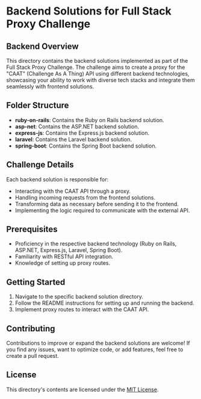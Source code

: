 # Backend Solutions for Full Stack Proxy Challenge

## Backend Overview

This directory contains the backend solutions implemented as part of the Full Stack Proxy Challenge. The challenge aims to create a proxy for the "CAAT" (Challenge As A Thing) API using different backend technologies, showcasing your ability to work with diverse tech stacks and integrate them seamlessly with frontend solutions.

## Folder Structure

- **ruby-on-rails**: Contains the Ruby on Rails backend solution.
- **asp-net**: Contains the ASP.NET backend solution.
- **express-js**: Contains the Express.js backend solution.
- **laravel**: Contains the Laravel backend solution.
- **spring-boot**: Contains the Spring Boot backend solution.

## Challenge Details

Each backend solution is responsible for:

- Interacting with the CAAT API through a proxy.
- Handling incoming requests from the frontend solutions.
- Transforming data as necessary before sending it to the frontend.
- Implementing the logic required to communicate with the external API.

## Prerequisites

- Proficiency in the respective backend technology (Ruby on Rails, ASP.NET, Express.js, Laravel, Spring Boot).
- Familiarity with RESTful API integration.
- Knowledge of setting up proxy routes.

## Getting Started

1. Navigate to the specific backend solution directory.
2. Follow the README instructions for setting up and running the backend.
3. Implement proxy routes to interact with the CAAT API.

## Contributing

Contributions to improve or expand the backend solutions are welcome! If you find any issues, want to optimize code, or add features, feel free to create a pull request.

## License

This directory's contents are licensed under the [MIT License](LICENSE).
